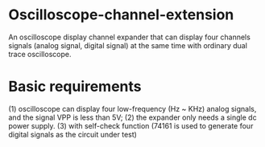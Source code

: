 # Oscilloscope-channel-extension
An oscilloscope display channel expander that can display four channels signals (analog signal, digital signal) at the same time with ordinary dual trace oscilloscope.

# Basic requirements
(1) oscilloscope can display four low-frequency (Hz ~ KHz) analog signals, and the signal VPP is less than 5V;
(2) the expander only needs a single dc power supply.
(3) with self-check function (74161 is used to generate four digital signals as the circuit under test)

